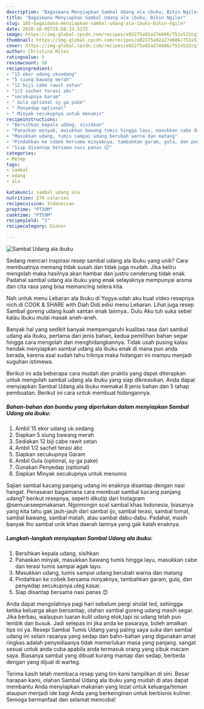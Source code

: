 ```yaml
---
description: "Bagaimana Menyiapkan Sambal Udang ala ibuku, Bikin Ngiler"
title: "Bagaimana Menyiapkan Sambal Udang ala ibuku, Bikin Ngiler"
slug: 105-bagaimana-menyiapkan-sambal-udang-ala-ibuku-bikin-ngiler
date: 2020-10-05T15:58:23.527Z
image: https://img-global.cpcdn.com/recipes/e02275a92a27e686/751x532cq70/sambal-udang-ala-ibuku-foto-resep-utama.jpg
thumbnail: https://img-global.cpcdn.com/recipes/e02275a92a27e686/751x532cq70/sambal-udang-ala-ibuku-foto-resep-utama.jpg
cover: https://img-global.cpcdn.com/recipes/e02275a92a27e686/751x532cq70/sambal-udang-ala-ibuku-foto-resep-utama.jpg
author: Christina Miles
ratingvalue: 5
reviewcount: 10
recipeingredient:
- "15 ekor udang uksedang"
- "5 siung bawang merah"
- "12 biji cabe rawit setan"
- "1/2 sachet terasi abc"
- "secukupnya Garam"
- " Gula optional sy ga pake"
- " Penyedap optional"
- " Minyak secukupnya untuk menumis"
recipeinstructions:
- "Bersihkan kepala udang, sisihkan"
- "Panaskan minyak, masukkan bawang tumis hingga layu, masukkan cabe dan terasi tumis sampai agak layu."
- "Masukkan udang, tumis sampai udang berubah warna dan matang"
- "Pindahkan ke cobek bersama minyaknya, tambahkan garam, gula, dan penyedap secukupnya.uleg kasar."
- "Siap disantap bersama nasi panas 😊"
categories:
- Resep
tags:
- sambal
- udang
- ala

katakunci: sambal udang ala 
nutrition: 274 calories
recipecuisine: Indonesian
preptime: "PT39M"
cooktime: "PT59M"
recipeyield: "3"
recipecategory: Dinner

---
```



![Sambal Udang ala ibuku](https://img-global.cpcdn.com/recipes/e02275a92a27e686/751x532cq70/sambal-udang-ala-ibuku-foto-resep-utama.jpg)

Sedang mencari inspirasi resep sambal udang ala ibuku yang unik? Cara membuatnya memang tidak susah dan tidak juga mudah. Jika keliru mengolah maka hasilnya akan hambar dan justru cenderung tidak enak. Padahal sambal udang ala ibuku yang enak selayaknya mempunyai aroma dan cita rasa yang bisa memancing selera kita.

Nah untuk menu Lebaran ala Ibuku di Yogya.udah aku buat video resepnya nich.di COOK &amp; SHARE with Diah Didi.edisi menu Lebaran. Lihat juga resep Sambal goreng udang kuah santan enak lainnya.. Dulu Aku tuh suka sebel kalau ibuku mulai masak aneh-aneh.

Banyak hal yang sedikit banyak mempengaruhi kualitas rasa dari sambal udang ala ibuku, pertama dari jenis bahan, kedua pemilihan bahan segar hingga cara mengolah dan menghidangkannya. Tidak usah pusing kalau hendak menyiapkan sambal udang ala ibuku enak di mana pun anda berada, karena asal sudah tahu triknya maka hidangan ini mampu menjadi suguhan istimewa.


Berikut ini ada beberapa cara mudah dan praktis yang dapat diterapkan untuk mengolah sambal udang ala ibuku yang siap dikreasikan. Anda dapat menyiapkan Sambal Udang ala ibuku memakai 8 jenis bahan dan 5 tahap pembuatan. Berikut ini cara untuk membuat hidangannya.

<!--inarticleads1-->

##### Bahan-bahan dan bumbu yang diperlukan dalam menyiapkan Sambal Udang ala ibuku:

1. Ambil 15 ekor udang uk.sedang
1. Siapkan 5 siung bawang merah
1. Sediakan 12 biji cabe rawit setan
1. Ambil 1/2 sachet terasi abc
1. Siapkan secukupnya Garam
1. Ambil  Gula (optional, sy ga pake)
1. Gunakan  Penyedap (optional)
1. Siapkan  Minyak secukupnya untuk menumis


Sajian sambal kacang panjang udang ini enaknya disantap dengan nasi hangat. Penasaran bagaimana cara membuat sambal kacang panjang udang? berikut resepnya, seperti dikutip dari Instagram @semuarseepmakanan. Ngomongin soal sambal khas Indonesia, biasanya yang kita tahu gak jauh-jauh dari sambal ijo, sambal terasi, sambal tomat, sambal bawang, sambal matah, atau sambal dabu-dabu. Padahal, masih banyak lho sambal unik khas daerah lainnya yang gak kalah enaknya. 

<!--inarticleads2-->

##### Langkah-langkah menyiapkan Sambal Udang ala ibuku:

1. Bersihkan kepala udang, sisihkan
1. Panaskan minyak, masukkan bawang tumis hingga layu, masukkan cabe dan terasi tumis sampai agak layu.
1. Masukkan udang, tumis sampai udang berubah warna dan matang
1. Pindahkan ke cobek bersama minyaknya, tambahkan garam, gula, dan penyedap secukupnya.uleg kasar.
1. Siap disantap bersama nasi panas 😊


Anda dapat mengolahnya pagi hari sebelum pergi sholat Ied, sehingga ketika keluarga akan bersantap, olahan sambal goreng udang masih segar. Jika berbau, walaupun luaran kulit udang elok,tapi isi udang telah pun lembik dan busuk. Jadi selepas ini jika anda ke pasaraya, boleh amalkan tips ini ya. Resepi Sambal Tumis Udang yang paling saya suka dari sambal udang ini selain rasanya yang sedap dan bahn-bahan yang digunakan amat ringkas adalah penyediaanya tidak memerlukan masa yang panjang. sangat sesuai untuk anda cuba apabila anda termasuk orang yang sibuk macam saya. Biasanya sambal yang dibuat kurang mantap dan sedap, berbeda dengan yang dijual di warteg. 

Terima kasih telah membaca resep yang tim kami tampilkan di sini. Besar harapan kami, olahan Sambal Udang ala ibuku yang mudah di atas dapat membantu Anda menyiapkan makanan yang lezat untuk keluarga/teman ataupun menjadi ide bagi Anda yang berkeinginan untuk berbisnis kuliner. Semoga bermanfaat dan selamat mencoba!
